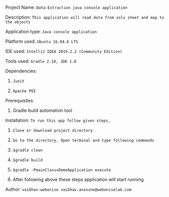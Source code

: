 Project Name: `Data-Extraction java console application`

Description: `This application will read data from xslx sheet and map to the objects` 

Application type: `Java console application`

Platform used: `Ubuntu 16.04.6 LTS`

IDE used: `IntelliJ IDEA 2019.2.2 (Community Edition)`

Tools used: `Gradle 2.10, JDK 1.8`

Dependencies:

1. `Junit`

2. `Apache POI`

Prerequisites:

1. Gradle build automation tool

Installation: `To run this app follow given steps,`

1. `Clone or download project directory`

2. `Go to the directory, Open terminal and type following commands`

3. `$gradle clean`

4. `$gradle build`

5. `$gradle -PmainClass=DemoApplication execute`

6. After following above these steps application will start running

Author: `vaibhav-webonise vaibhav.anasune@weboniselab.com`

